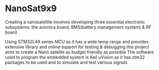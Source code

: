 # NanoSat9x9
Creating a nanosatellite involves developing three essential electronic subsystems: the avionics board, BMS(battery management system) &amp; RF board 

Using STM32L49 series MCU as it has a wide temp range and provides extensive library and online support for testing & debugging
this project aims to create a Nano satelite as budget friendly as possible
The software used to program the embedded system is Keil uVision as it has stm32 packages to be used and to simulate and test various signals


